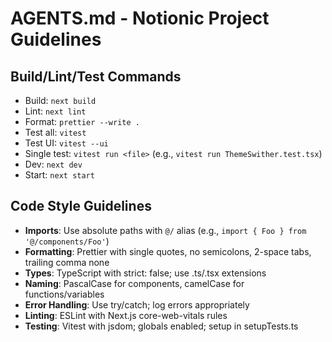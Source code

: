 # AGENTS.md - Notionic Project Guidelines

## Build/Lint/Test Commands

- Build: `next build`
- Lint: `next lint`
- Format: `prettier --write .`
- Test all: `vitest`
- Test UI: `vitest --ui`
- Single test: `vitest run <file>` (e.g., `vitest run ThemeSwither.test.tsx`)
- Dev: `next dev`
- Start: `next start`

## Code Style Guidelines

- **Imports**: Use absolute paths with `@/` alias (e.g., `import { Foo } from '@/components/Foo'`)
- **Formatting**: Prettier with single quotes, no semicolons, 2-space tabs, trailing comma none
- **Types**: TypeScript with strict: false; use .ts/.tsx extensions
- **Naming**: PascalCase for components, camelCase for functions/variables
- **Error Handling**: Use try/catch; log errors appropriately
- **Linting**: ESLint with Next.js core-web-vitals rules
- **Testing**: Vitest with jsdom; globals enabled; setup in setupTests.ts
